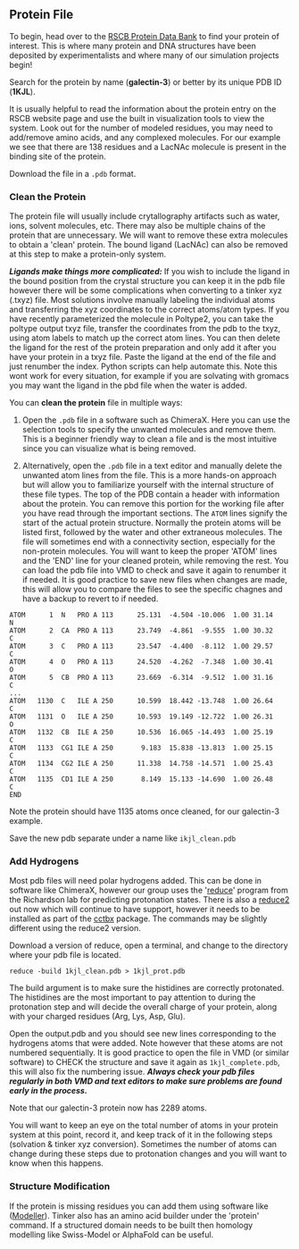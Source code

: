  ## Protein File
To begin, head over to the [RSCB Protein Data Bank](https://www.rcsb.org) to find your protein of interest. This is where many protein and DNA structures have been deposited by experimentalists and where many of our simulation projects begin! 

Search for the protein by name (**galectin-3**) or better by its unique PDB ID (**1KJL**). 

It is usually helpful to read the information about the protein entry on the RSCB website page and use the built in visualization tools to view the system. Look out for the number of modeled residues, you may need to add/remove amino acids, and any complexed molecules. For our example we see that there are 138 residues and a LacNAc molecule is present in the binding site of the protein. 

Download the file in a `.pdb` format. 

### Clean the Protein
The protein file will usually include crytallography artifacts such as water, ions, solvent molecules, etc. There may also be multiple chains of the protein that are unnecessary. We will want to remove these extra molecules to obtain a 'clean' protein. The bound ligand (LacNAc) can also be removed at this step to make a protein-only system. 

***Ligands make things more complicated:*** If you wish to include the ligand in the bound position from the crystal structure you can keep it in the pdb file however there will be some complications when converting to a tinker xyz (.txyz) file. Most solutions involve manually labeling the individual atoms and transferring the xyz coordinates to the correct atoms/atom types. If you have recently parameterized the molecule in Poltype2, you can take the poltype output txyz file, transfer the coordinates from the pdb to the txyz, using atom labels to match up the correct atom lines. You can then delete the ligand for the rest of the protein preparation and only add it after you have your protein in a txyz file. Paste the ligand at the end of the file and just renumber the index. Python scripts can help automate this. Note this wont work for every situation, for example if you are solvating with gromacs you may want the ligand in the pbd file when the water is added. 

You can **clean the protein** file in multiple ways:
1. Open the `.pdb` file in a software such as ChimeraX. Here you can use the selection tools to specify the unwanted molecules and remove them. This is a beginner friendly way to clean a file and is the most intuitive since you can visualize what is being removed.

2. Alternatively, open the `.pdb` file in a text editor and manually delete the unwanted atom lines from the file. This is a more hands-on approach but will allow you to familiarize yourself with the internal structure of these file types. The top of the PDB contain a header with information about the protein. You can remove this portion for the working file after you have read through the important sections. The `ATOM` lines signify the start of the actual protein structure. Normally the protein atoms will be listed first, followed by the water and other extraneous molecules. The file will sometimes end with a connectivity section, especially for the non-protein molecules. You will want to keep the proper 'ATOM' lines and the 'END' line for your cleaned protein, while removing the rest. You can load the pdb file into VMD to check and save it again to renumber it if needed. It is good practice to save new files when changes are made, this will allow you to compare the files to see the specific chagnes and have a backup to revert to if needed.


```
ATOM      1  N   PRO A 113      25.131  -4.504 -10.006  1.00 31.14           N  
ATOM      2  CA  PRO A 113      23.749  -4.861  -9.555  1.00 30.32           C  
ATOM      3  C   PRO A 113      23.547  -4.400  -8.112  1.00 29.57           C  
ATOM      4  O   PRO A 113      24.520  -4.262  -7.348  1.00 30.41           O  
ATOM      5  CB  PRO A 113      23.669  -6.314  -9.512  1.00 31.16           C  
...
ATOM   1130  C   ILE A 250      10.599  18.442 -13.748  1.00 26.64           C  
ATOM   1131  O   ILE A 250      10.593  19.149 -12.722  1.00 26.31           O  
ATOM   1132  CB  ILE A 250      10.536  16.065 -14.493  1.00 25.19           C  
ATOM   1133  CG1 ILE A 250       9.183  15.838 -13.813  1.00 25.15           C  
ATOM   1134  CG2 ILE A 250      11.338  14.758 -14.571  1.00 25.43           C  
ATOM   1135  CD1 ILE A 250       8.149  15.133 -14.690  1.00 26.48           C  
END                                                                             
```

Note the protein should have 1135 atoms once cleaned, for our galectin-3 example.

Save the new pdb separate under a name like ```ikjl_clean.pdb```



### Add Hydrogens

Most pdb files will need polar hydrogens added. This can be done in software like ChimeraX, however our group uses the '[reduce](https://github.com/rlabduke/reduce/blob/master/README.md)' program from the Richardson lab for predicting protonation states. There is also a [reduce2](https://github.com/cctbx/cctbx_project/tree/master/mmtbx/reduce) out now which will continue to have support, however it needs to be installed as part of the [cctbx](https://github.com/cctbx/cctbx_project/tree/master) package. The commands may be slightly different using the reduce2 version. 

Download a version of reduce, open a terminal, and change to the directory where your pdb file is located.

```
reduce -build 1kjl_clean.pdb > 1kjl_prot.pdb
```

The build argument is to make sure the histidines are correctly protonated. The histidines are the most important to pay attention to during the protonation step and will decide the overall charge of your protein, along with your charged residues (Arg, Lys, Asp, Glu). 

Open the output.pdb and you should see new lines corresponding to the hydrogens atoms that were added. Note however that these atoms are not numbered sequentially. It is good practice to open the file in VMD (or similar software) to CHECK the structure and save it again as ```1kjl_complete.pdb```, this will also fix the numbering issue. ***Always check your pdb files regularly in both VMD and text editors to make sure problems are found early in the process.***

Note that our galectin-3 protein now has 2289 atoms.

You will want to keep an eye on the total number of atoms in your protein system at this point, record it, and keep track of it in the following steps (solvation & tinker xyz conversion). Sometimes the number of atoms can change during these steps due to protonation changes and you will want to know when this happens.


### Structure Modification
If the protein is missing residues you can add them using software like ([Modeller](AddMissingResidues.md)). Tinker also has an amino acid builder under the 'protein' command. If a structured domain needs to be built then homology modelling like Swiss-Model or AlphaFold can be useful.




